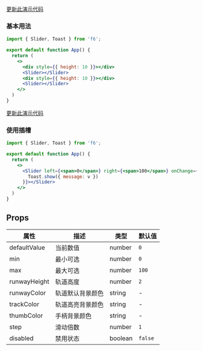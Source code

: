 <div class="block-panel">
        <a class="to-github-link" target="_blank" href=https://github.com/Webang/f6/tree/master/packages/f6/packages/slider/demo/basic.md>更新此演示代码</a>
        <h3>基本用法</h3>

```jsx
import { Slider, Toast } from 'f6';

export default function App() {
  return (
    <>
      <div style={{ height: 10 }}></div>
      <Slider></Slider>
      <div style={{ height: 10 }}></div>
      <Slider></Slider>
    </>
  )
}
```
</div>

<div class="block-panel">
        <a class="to-github-link" target="_blank" href=https://github.com/Webang/f6/tree/master/packages/f6/packages/slider/demo/slot.md>更新此演示代码</a>
        <h3>使用插槽</h3>

```jsx
import { Slider, Toast } from 'f6';

export default function App() {
  return (
    <>
      <Slider left={<span>0</span>} right={<span>100</span>} onChange={(v) => {
        Toast.show({ message: v })
      }}></Slider>
    </>
  )
}
```
</div>

## Props

| 属性 | 描述 | 类型 | 默认值 |
| - | - | - | - |
| defaultValue | 当前数值 | number | `0` |
| min | 最小可选 | number | `0` |
| max | 最大可选 | number | `100` |
| runwayHeight | 轨道高度  | number | `2` |
| runwayColor | 轨道默认背景颜色 | string | - |
| trackColor | 轨道高亮背景颜色 | string | - |
| thumbColor | 手柄背景颜色 | string | - |
| step | 滑动倍数 | number | `1` |
| disabled | 禁用状态 | boolean | `false` |
